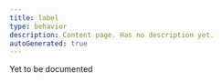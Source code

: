 ```yaml
---
title: label
type: behavior
description: Content page. Has no description yet.
autoGenerated: true
---
```


Yet to be documented